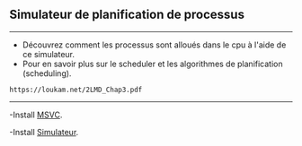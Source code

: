 ## Simulateur de planification de processus
---
- Découvrez comment les processus sont alloués dans le cpu à l'aide de ce simulateur.
- Pour en savoir plus sur le scheduler et les algorithmes de planification (scheduling).
```
https://loukam.net/2LMD_Chap3.pdf
```
---

-Install [MSVC](https://learn.microsoft.com/fr-fr/cpp/windows/latest-supported-vc-redist?view=msvc-170).

-Install [Simulateur](https://github.com/cestbryan-ng/Simulateur-Processus/tree/main/setup/Simulateur_setup/Simulateur_Processus_1.0.0.0_Debug_Test).
